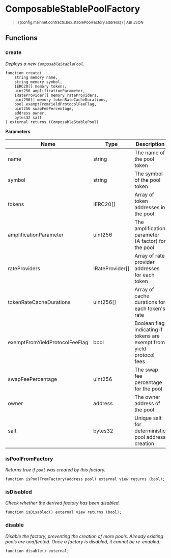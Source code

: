 <script setup>
  import config from '@berachain/config/constants.json';
</script>

# ComposableStablePoolFactory

> <small><a target="_blank" :href="config.mainnet.dapps.berascan.url + 'address/' + config.mainnet.contracts.bex.stablePoolFactory.address">{{config.mainnet.contracts.bex.stablePoolFactory.address}}</a><span v-if="config.mainnet.contracts.bex.stablePoolFactory.abi">&nbsp;|&nbsp;<a target="_blank" :href="config.mainnet.contracts.bex.stablePoolFactory.abi">ABI JSON</a></span></small>

## Functions

### create

_Deploys a new `ComposableStablePool`._

```solidity
function create(
    string memory name,
    string memory symbol,
    IERC20[] memory tokens,
    uint256 amplificationParameter,
    IRateProvider[] memory rateProviders,
    uint256[] memory tokenRateCacheDurations,
    bool exemptFromYieldProtocolFeeFlag,
    uint256 swapFeePercentage,
    address owner,
    bytes32 salt
) external returns (ComposableStablePool)
```

**Parameters**

| Name                           | Type            | Description                                                           |
| ------------------------------ | --------------- | --------------------------------------------------------------------- |
| name                           | string          | The name of the pool token                                            |
| symbol                         | string          | The symbol of the pool token                                          |
| tokens                         | IERC20[]        | Array of token addresses in the pool                                  |
| amplificationParameter         | uint256         | The amplification parameter (A factor) for the pool                   |
| rateProviders                  | IRateProvider[] | Array of rate provider addresses for each token                       |
| tokenRateCacheDurations        | uint256[]       | Array of cache durations for each token's rate                        |
| exemptFromYieldProtocolFeeFlag | bool            | Boolean flag indicating if tokens are exempt from yield protocol fees |
| swapFeePercentage              | uint256         | The swap fee percentage for the pool                                  |
| owner                          | address         | The owner address of the pool                                         |
| salt                           | bytes32         | Unique salt for deterministic pool address creation                   |

### isPoolFromFactory

_Returns true if `pool` was created by this factory._

```solidity
function isPoolFromFactory(address pool) external view returns (bool);
```

### isDisabled

_Check whether the derived factory has been disabled._

```solidity
function isDisabled() external view returns (bool);
```

### disable

_Disable the factory, preventing the creation of more pools. Already existing pools are unaffected.
Once a factory is disabled, it cannot be re-enabled._

```solidity
function disable() external;
```
